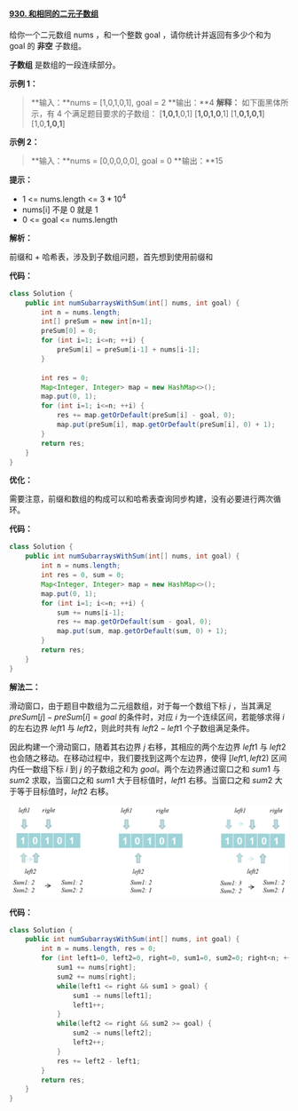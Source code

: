 #### [930. 和相同的二元子数组](https://leetcode-cn.com/problems/binary-subarrays-with-sum/)

给你一个二元数组 nums ，和一个整数 goal ，请你统计并返回有多少个和为 goal 的 **非空** 子数组。

**子数组** 是数组的一段连续部分。

 

**示例 1：**

> **输入：**nums = [1,0,1,0,1], goal = 2
> **输出：**4
> **解释：**
> 如下面黑体所示，有 4 个满足题目要求的子数组：
> [**1,0,1**,0,1]
> [**1,0,1,0**,1]
> [1,**0,1,0,1**]
> [1,0,**1,0,1**]

**示例 2：**

> **输入：**nums = [0,0,0,0,0], goal = 0
> **输出：**15



**提示：**

* 1 <= nums.length <= $3 * 10^4$
* nums[i] 不是 0 就是 1
* 0 <= goal <= nums.length



**解析：**

前缀和 + 哈希表，涉及到子数组问题，首先想到使用前缀和

**代码：**

```java
class Solution {
    public int numSubarraysWithSum(int[] nums, int goal) {
        int n = nums.length;
        int[] preSum = new int[n+1];
        preSum[0] = 0;
        for (int i=1; i<=n; ++i) {
            preSum[i] = preSum[i-1] + nums[i-1];
        }

        int res = 0;
        Map<Integer, Integer> map = new HashMap<>();
        map.put(0, 1);
        for (int i=1; i<=n; ++i) {
            res += map.getOrDefault(preSum[i] - goal, 0);
            map.put(preSum[i], map.getOrDefault(preSum[i], 0) + 1);
        }
        return res;
    }
}
```



**优化：**

需要注意，前缀和数组的构成可以和哈希表查询同步构建，没有必要进行两次循环。

**代码：**

```java
class Solution {
    public int numSubarraysWithSum(int[] nums, int goal) {
        int n = nums.length;
        int res = 0, sum = 0;
        Map<Integer, Integer> map = new HashMap<>();
        map.put(0, 1);
        for (int i=1; i<=n; ++i) {
            sum += nums[i-1];
            res += map.getOrDefault(sum - goal, 0);
            map.put(sum, map.getOrDefault(sum, 0) + 1);
        }
        return res;
    }
}
```



**解法二：**

滑动窗口，由于题目中数组为二元组数组，对于每一个数组下标 $j$  ，当其满足 $preSum[j] - preSum[i] = goal$ 的条件时，对应 $i$ 为一个连续区间，若能够求得 $i$ 的左右边界 $left1$ 与 $left2$，则此时共有 $left2 - left1$ 个子数组满足条件。

因此构建一个滑动窗口，随着其右边界 $j$ 右移，其相应的两个左边界 $left1$ 与 $left2$ 也会随之移动。在移动过程中，我们要找到这两个左边界，使得 $[left1, left2)$  区间内任一数组下标 $i$ 到 $j$ 的子数组之和为 $goal$。两个左边界通过窗口之和 $sum1$ 与 $sum2$ 求取，当窗口之和  $sum1$ 大于目标值时，$left1$ 右移。当窗口之和  $sum2$ 大于等于目标值时，$left2$ 右移。

![930-1](../../Pic/930-1.png)

**代码：**

```java
class Solution {
    public int numSubarraysWithSum(int[] nums, int goal) {
        int n = nums.length, res = 0;
        for (int left1=0, left2=0, right=0, sum1=0, sum2=0; right<n; ++right) {
            sum1 += nums[right];
            sum2 += nums[right];
            while(left1 <= right && sum1 > goal) {
                sum1 -= nums[left1];
                left1++;
            }
            while(left2 <= right && sum2 >= goal) {
                sum2 -= nums[left2];
                left2++;
            }
            res += left2 - left1;
        }
        return res;
    }
}
```

